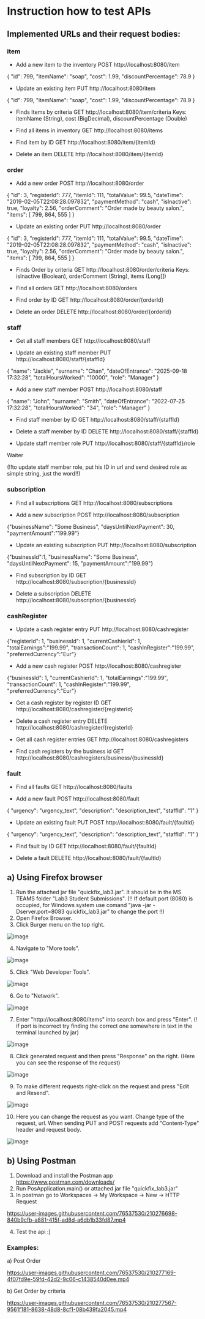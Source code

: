 # Instruction how to test APIs

## Implemented URLs and their request bodies:

### item
- Add a new item to the inventory
POST http://localhost:8080/item

{
  "id": 799,
  "itemName": "soap",
  "cost": 1.99,
  "discountPercentage": 78.9
}

- Update an existing item
PUT http://localhost:8080/item

{
  "id": 799,
  "itemName": "soap",
  "cost": 1.99,
  "discountPercentage": 78.9
}

- Finds Items by criteria
GET http://localhost:8080/item/criteria
Keys: itemName (String), cost (BigDecimal), discountPercentage (Double)

- Find all items in inventory
GET http://localhost:8080/items

- Find item by ID
GET http://localhost:8080/item/{itemId}

- Delete an item
DELETE http://localhost:8080/item/{itemId}

### order

- Add a new order
POST http://localhost:8080/order

{
    "id": 3,
    "registerId": 777,
    "itemId": 111,
    "totalValue": 99.5,
    "dateTime": "2019-02-05T22:08:28.097832",
    "paymentMethod": "cash",
    "isInactive": true,
    "loyalty": 2.56,
    "orderComment": "Order made by beauty salon.",
    "items": [
        799,
        864,
        555
    ]
}

- Update an existing order
PUT http://localhost:8080/order

{
    "id": 3,
    "registerId": 777,
    "itemId": 111,
    "totalValue": 99.5,
    "dateTime": "2019-02-05T22:08:28.097832",
    "paymentMethod": "cash",
    "isInactive": true,
    "loyalty": 2.56,
    "orderComment": "Order made by beauty salon.",
    "items": [
        799,
        864,
        555
    ]
}

- Finds Order by criteria
GET http://localhost:8080/order/criteria
Keys: isInactive (Boolean), orderComment (String), items (Long[])

- Find all orders
GET http://localhost:8080/orders

- Find order by ID 
GET http://localhost:8080/order/{orderId}

- Delete an order
DELETE http://localhost:8080/order/{orderId}

### staff

- Get all staff members
GET http://localhost:8080/staff

- Update an existing staff member
PUT http://localhost:8080/staff/{staffId}

{
  "name": "Jackie",
  "surname": "Chan",
  "dateOfEntrance": "2025-09-18 17:32:28",
  "totalHoursWorked": "10000",
  "role": "Manager"
}

- Add a new staff member
POST http://localhost:8080/staff

{
  "name": "John",
  "surname": "Smith",
  "dateOfEntrance": "2022-07-25 17:32:28",
  "totalHoursWorked": "34",
  "role": "Manager"
}

- Find staff member by ID
GET http://localhost:8080/staff/{staffId}

- Delete a staff member by ID
DELETE http://localhost:8080/staff/{staffId}

- Update staff member role
PUT http://localhost:8080/staff/{staffId}/role

Waiter

(!!to update staff member role, put his ID in url and send desired role as simple string, just the word!!)

### subscription

- Find all subscriptions
GET http://localhost:8080/subscriptions

- Add a new subscription
POST http://localhost:8080/subscription

{"businessName": "Some Business", "daysUntilNextPayment": 30, "paymentAmount":"199.99"}

- Update an existing subscription
PUT http://localhost:8080/subscription

{"businessId":1, "businessName": "Some Business", "daysUntilNextPayment": 15, "paymentAmount":"199.99"}

- Find subscription by ID
GET http://localhost:8080/subscription/{businessId}

- Delete a subscription
DELETE http://localhost:8080/subscription/{businessId}

### cashRegister

- Update a cash register entry
PUT http://localhost:8080/cashregister

{"registerId": 1, "businessId": 1, "currentCashierId": 1, "totalEarnings":"199.99", "transactionCount": 1, "cashInRegister":"199.99", "preferredCurrency":"Eur"}

- Add a new cash register
POST http://localhost:8080/cashregister

{"businessId": 1, "currentCashierId": 1, "totalEarnings":"199.99", "transactionCount": 1, "cashInRegister":"199.99", "preferredCurrency":"Eur"}

- Get a cash register by register ID
GET http://localhost:8080/cashregister/{registerId}

- Delete a cash register entry
DELETE http://localhost:8080/cashregister/{registerId}

- Get all cash register entries
GET http://localhost:8080/cashregisters

- Find cash registers by the business id
GET http://localhost:8080/cashregisters/business/{businessId}

### fault

- Find all faults
GET http://localhost:8080/faults

- Add a new fault
POST http://localhost:8080/fault

{
  "urgency": "urgency_text",
  "description": "description_text",
  "staffId": "1"
}

- Update an existing fault
PUT POST http://localhost:8080/fault/{faultId}

{
  "urgency": "urgency_text",
  "description": "description_text",
  "staffId": "1"
}

- Find fault by ID
GET http://localhost:8080/fault/{faultId}

- Delete a fault
DELETE http://localhost:8080/fault/{faultId}

## a) Using Firefox browser
  1) Run the attached jar file "quickfix_lab3.jar". It should be in the MS TEAMS folder "Lab3 Student Submissions".
  (!! If default port (8080) is occupied, for Windows system use comand "java -jar -Dserver.port=8083 quickfix_lab3.jar" to change the port !!)
  2) Open Firefox Browser.
  3) Click Burger menu on the top right.

![image](https://user-images.githubusercontent.com/90321426/210209927-8d5482a5-57cb-4da5-98dd-0e191fadec3f.png)

  4) Navigate to "More tools".

![image](https://user-images.githubusercontent.com/90321426/210210046-f5aa7479-eff0-4be4-a26f-4f64483658bf.png)

  5) Click "Web Developer Tools".

![image](https://user-images.githubusercontent.com/90321426/210210130-1fc53310-b0fa-479f-b81f-85f1e131f095.png)

  6) Go to "Network".

![image](https://user-images.githubusercontent.com/90321426/210210927-78cbda13-a45b-407e-9284-c038e79bbce0.png)

  7) Enter "http://localhost:8080/items" into search box and press "Enter".
     (! if port is incorrect try finding the correct one somewhere in text in the terminal launched by jar)

![image](https://user-images.githubusercontent.com/90321426/210210382-86fcc733-a749-43a2-8282-5775f0f555fd.png)

  8) Click generated request and then press "Response" on the right.
     (Here you can see the response of the request)

![image](https://user-images.githubusercontent.com/90321426/210211100-e2c1fa51-6502-4c40-92e4-4deee8812fff.png)

  9) To make different requests right-click on the request and press "Edit and Resend".

![image](https://user-images.githubusercontent.com/90321426/210211747-35d2530e-1230-4ce7-91c8-b521e61487c3.png)

  10) Here you can change the request as you want. Change type of the request, url. When sending PUT and POST requests add "Content-Type" header and request body.

![image](https://user-images.githubusercontent.com/90321426/210212311-20dfb5b0-01a2-4664-8123-882c5db8734f.png)


## b) Using Postman
  1) Download and install the Postman app https://www.postman.com/downloads/ 
  2) Run PosApplication.main() or attached jar file "quickfix_lab3.jar"
  3) In postman go to Workspaces -> My Workspace -> New -> HTTP Request
  
https://user-images.githubusercontent.com/76537530/210276698-840b9cfb-a881-415f-ad8d-a6db1b33fd87.mp4

  4) Test the api :]
  
### Examples:
  a) Post Order
    
https://user-images.githubusercontent.com/76537530/210277169-4f07fd9e-59fd-42d2-9c06-c1438540d0ee.mp4

  b) Get Order by criteria
  
https://user-images.githubusercontent.com/76537530/210277567-9561f181-8638-48d8-8cf1-08b439fa2045.mp4

